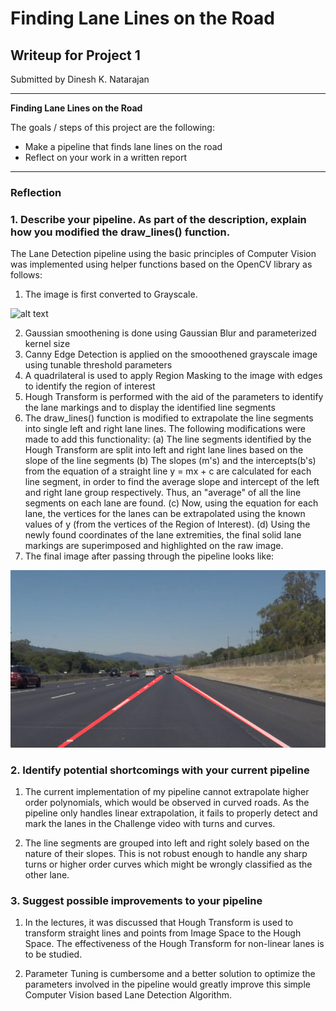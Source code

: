 # **Finding Lane Lines on the Road** 

## Writeup for Project 1

Submitted by Dinesh K. Natarajan

---

**Finding Lane Lines on the Road**

The goals / steps of this project are the following:
* Make a pipeline that finds lane lines on the road
* Reflect on your work in a written report


[//]: # (Image References)

[image1]: ./examples/grayscale.jpg "Grayscale"
[image2]: ./test_images_output/solidWhiteRight.jpg 

---

### Reflection

### 1. Describe your pipeline. As part of the description, explain how you modified the draw_lines() function.

The Lane Detection pipeline using the basic principles of Computer Vision was implemented using helper functions based on the OpenCV library as follows: 

1. The image is first converted to Grayscale. 

![alt text][image1]


2. Gaussian smoothening is done using Gaussian Blur and parameterized kernel size
3. Canny Edge Detection is applied on the smooothened grayscale image using tunable threshold parameters
4. A quadrilateral is used to apply Region Masking to the image with edges to identify the region of interest
5. Hough Transform is performed with the aid of the parameters to identify the lane markings and to display the identified line segments
6. The draw_lines() function is modified to extrapolate the line segments into single left and right lane lines. The following modifications were made to add this functionality: 
    (a) The line segments identified by the Hough Transform are split into left and right lane lines based on the slope of the line segments
    (b) The slopes (m's) and the intercepts(b's) from the equation of a straight line y = mx + c are calculated for each line segment, in order to find the average slope and intercept of the left and right lane group respectively. Thus, an "average" of all the line segments on each lane are found. 
    (c) Now, using the equation for each lane, the vertices for the lanes can be extrapolated using the known values of y (from the vertices of the Region of Interest). 
    (d) Using the newly found coordinates of the lane extremities, the final solid lane markings are superimposed and highlighted on the raw image. 
7. The final image after passing through the pipeline looks like: 

![alt text][image2]



### 2. Identify potential shortcomings with your current pipeline

1. The current implementation of my pipeline cannot extrapolate higher order polynomials, which would be observed in curved roads. As the pipeline only handles linear extrapolation, it fails to properly detect and mark the lanes in the Challenge video with turns and curves. 

2. The line segments are grouped into left and right solely based on the nature of their slopes. This is not robust enough to handle any sharp turns or higher order curves which might be wrongly classified as the other lane. 


### 3. Suggest possible improvements to your pipeline

1. In the lectures, it was discussed that Hough Transform is used to transform straight lines and points from Image Space to the Hough Space. The effectiveness of the Hough Transform for non-linear lanes is to be studied.  

2. Parameter Tuning is cumbersome and a better solution to optimize the parameters involved in the pipeline would greatly improve this simple Computer Vision based Lane Detection Algorithm. 
